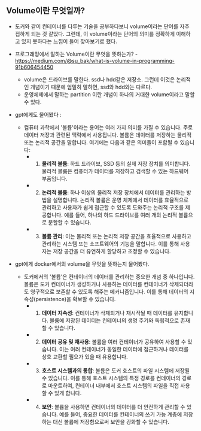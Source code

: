 ## Volume이란 무엇일까? 

- 도커와 같이 컨테이너를 다루는 기술을 공부하다보니 volume이라는 단어를 자주 접하게 되는 것 같았다. 그런데, 이 volume이라는 단어의 의미를 정확하게 이해하고 있지 못하다는 느낌이 들어 찾아보기로 했다. 


- 프로그래밍에서 말하는 Volume이란 무엇을 뜻하는가? - https://medium.com/@su_bak/what-is-volume-in-programming-91b606454450
	- volume은 드라이브를 말한다. ssd나 hdd같은 저장소. 그런데 이것은 논리적인 개념이기 때문에 엄밀히 말하면, ssd와 hdd와는 다르다. 
	- 운영체제에서 말하는 partition 이란 개념이 하나의 거대한 volume이라고 말할 수 있다.


- gpt에게도 물어봤다 : 
	- 컴퓨터 과학에서 '볼륨'이라는 용어는 여러 가지 의미를 가질 수 있습니다. 주로 데이터 저장과 관련된 맥락에서 사용됩니다. 볼륨은 데이터를 저장하는 물리적 또는 논리적 공간을 말합니다. 여기에는 다음과 같은 의미들이 포함될 수 있습니다:
		- 1. **물리적 볼륨**: 하드 드라이브, SSD 등의 실제 저장 장치를 의미합니다. 물리적 볼륨은 컴퓨터가 데이터를 저장하고 검색할 수 있는 하드웨어 부품입니다.
		- 2. **논리적 볼륨**: 하나 이상의 물리적 저장 장치에서 데이터를 관리하는 방법을 설명합니다. 논리적 볼륨은 운영 체제에서 데이터를 효율적으로 관리하고 사용자가 쉽게 접근할 수 있도록 도와주는 논리적 구조를 제공합니다. 예를 들어, 하나의 하드 드라이브를 여러 개의 논리적 볼륨으로 분할할 수 있습니다.
		- 3. **볼륨 관리**: 이는 물리적 또는 논리적 저장 공간을 효율적으로 사용하고 관리하는 시스템 또는 소프트웨어의 기능을 말합니다. 이를 통해 사용자는 저장 공간을 더 유연하게 할당하고 조정할 수 있습니다.

- gpt에게 docker에서의 volume을 무엇을 뜻하는지 물어봤다. 
	- 도커에서의 '볼륨'은 컨테이너의 데이터를 관리하는 중요한 개념 중 하나입니다. 볼륨은 도커 컨테이너가 생성하거나 사용하는 데이터를 컨테이너가 삭제되더라도 영구적으로 보존할 수 있도록 해주는 메커니즘입니다. 이를 통해 데이터의 지속성(persistence)을 확보할 수 있습니다.
		- 1. **데이터 지속성**: 컨테이너가 삭제되거나 재시작될 때 데이터를 유지합니다. 볼륨에 저장된 데이터는 컨테이너의 생명 주기와 독립적으로 존재할 수 있습니다.
		- 2. **데이터 공유 및 재사용**: 볼륨을 여러 컨테이너가 공유하여 사용할 수 있습니다. 이는 여러 컨테이너가 동일한 데이터에 접근하거나 데이터를 상호 교환할 필요가 있을 때 유용합니다.
		- 3. **호스트 시스템과의 통합**: 볼륨은 도커 호스트의 파일 시스템에 저장될 수 있습니다. 이를 통해 호스트 시스템의 특정 경로를 컨테이너의 경로로 마운트하여, 컨테이너 내부에서 호스트 시스템의 파일을 직접 사용할 수 있게 합니다.
		- 4. **보안**: 볼륨을 사용하면 컨테이너의 데이터를 더 안전하게 관리할 수 있습니다. 예를 들어, 중요한 데이터를 컨테이너의 쓰기 가능 계층에 저장하는 대신 볼륨에 저장함으로써 보안을 강화할 수 있습니다.
    
